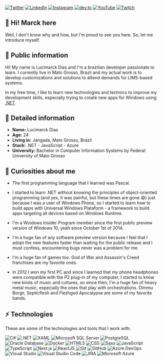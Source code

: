 [![Twitter](https://img.shields.io/badge/Twitter-1DA1F2?style=flat-square&logo=twitter&logoColor=white)](https://twitter.com/marck7jr)
[![LinkedIn](https://img.shields.io/badge/LinkedIn-0077B5?style=flat-square&logo=linkedin&logoColor=white)](https://linkedin.com/in/marck7jr)
[![Instagram](https://img.shields.io/badge/Instagram-E4405F?style=flat-square&logo=instagram&logoColor=white)](https://instagram.com/marck7jr)
[![dev.to](https://img.shields.io/badge/dev.to-0A0A0A?style=flat-square&logo=dev.to&logoColor=white)](https://dev.to/marck7jr)
[![YouTube](https://img.shields.io/badge/YouTube-FF0000?style=flat-square&logo=youtube&logoColor=white)](https://youtube.com/marck7jr)
[![Twitch](https://img.shields.io/badge/Twitch-9146FF?style=flat-square&logo=twitch&logoColor=white)](https://twitch.tv/marck7jr)

## 👋 Hi! Marck here

Well, I don't know why and how, but I'm proud to see you here. So, let me introduce myself.

## 🧾 Public information

Hi! My name is Lucimarck Dias and I'm a brazilian developer passionate to learn. I currently live in Mato Grosso, Brazil and my actual work is to develop customizations and solutions to attend demands for LIMS-based systems.

In my free time, I like to learn new technologies and technics to improve my development skills, especially trying to create new apps for Windows using [.NET](https://dotnet.microsoft.com/en-us/).

## 🔎 Detailed information

* **Name:** Lucimarck Dias
* **Age:** 24
* **Living in:** Jangada, Mato Grosso, Brazil
* **Stack:** .NET - JavaScript - Azure
* **University:** Bachelor in Computer Information Systems by Federal University of Mato Grosso

## 👀 Curiosities about me

* The first programming language that I learned was Pascal.

* I started to learn .NET without knowing the principles of object-oriented programming (and yes, it was painful, but these times are gone 😅) just because I was a user of Windows Phone, so I started to learn how to build apps with Universal Windows Plataform - a framework to build apps targeting all devices based on Windows Runtime.

* I'm a Windows Insider Program member since the first public preview version of Windows 10, yeah since October 1st of 2014.

* I'm a huge fan of any software preview version because I feel that I adopt the new features faster than waiting for the public release and I must confess, encountering bugs never was a problem for me.

* I'm a huge fan of games too. God of War and Assassin's Creed franchises are my favorite ones.

* In 2012 I won my first PC and since I learned that my phone headphones were compatible with the P2 plug-in of my computer, I started to know new kinds of music and cultures, so since then, I'm a huge fan of heavy metal music, especially the ones that play with orchestrations. Dimmu Borgir, Septicflesh and Fleshgod Apocalypse are some of my favorite bands.

## ⚡ Technologies

These are some of the technologies and tools that I work with:

![C#](https://img.shields.io/badge/-C%23-239120?logo=c-sharp&logoColor=white&style=flat-square)
![.NET](https://img.shields.io/badge/-.NET-512BD4?logo=dotnet&logoColor=white&style=flat-square)
![XAML](https://img.shields.io/badge/-XAML-0C54C2?logo=xaml&logoColor=white&style=flat-square)
![Microsoft SQL Server](https://img.shields.io/badge/-Microsoft_SQL_Server-CC2927?logo=microsoft-sql-server&logoColor=white&style=flat-square)
![PostgreSQL](https://img.shields.io/badge/-PostgreSQL-4169E1?logo=postgresql&logoColor=white&style=flat-square)
![Oracle Database](https://img.shields.io/badge/-Oracle_Database-F80000?logo=oracle&logoColor=white&style=flat-square)
![Docker](https://img.shields.io/badge/-Docker-2496ED?logo=docker&logoColor=white&style=flat-square)
![HTML5](https://img.shields.io/badge/-HTML5-E34F26?logo=html5&logoColor=white&style=flat-square)
![CSS](https://img.shields.io/badge/-CSS3-1572B6?logo=css3&logoColor=white&style=flat-square)
![Sass](https://img.shields.io/badge/-Sass-CC6699?logo=sass&logoColor=white&style=flat-square)
![JavaScript](https://img.shields.io/badge/-JavaScript-F7DF1E?logo=javascript&logoColor=black&style=flat-square)
![TypeScript](https://img.shields.io/badge/-TypeScript-3178C6?logo=typescript&logoColor=white&style=flat-square)
![Next.js](https://img.shields.io/badge/-Next.js-000000?logo=next.js&logoColor=white&style=flat-square)
![ReactJS](https://img.shields.io/badge/-ReactJs-61DAFB?logo=react&logoColor=white&style=flat-square)
![Git](https://img.shields.io/badge/-Git-F05032?logo=git&logoColor=white&style=flat-square)
![GitHub](https://img.shields.io/badge/-GitHub-181717?logo=github&logoColor=white&style=flat-square)
![Azure DevOps](https://img.shields.io/badge/-Azure_DevOps-0078D7?logo=azure-devops&logoColor=white&style=flat-square)
![Visual Studio](https://img.shields.io/badge/-Visual_Studio-512BD4?logo=visual-studio&logoColor=white&style=flat-square)
![Visual Studio Code](https://img.shields.io/badge/-Visual_Studio_Code-007ACC?logo=visual-studio-code&logoColor=white&style=flat-square)
![JIRA](https://img.shields.io/badge/-JIRA-0052CC?style=flat-square&logo=jira)
![Microsoft Azure](https://img.shields.io/badge/Microsoft_Azure-0078D4?logo=microsoft-azure&logoColor=white&style=flat-square&)